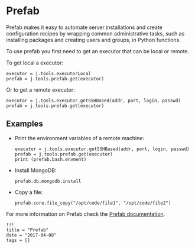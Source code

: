 # Prefab

Prefab makes it easy to automate server installations and create configuration recipes by wrapping common administrative tasks, such as installing packages and creating users and groups, in Python functions.

To use prefab you first need to get an executor that can be local or remote.

To get local a executor:
```
executor = j.tools.executorLocal
prefab = j.tools.prefab.get(executor)
```

Or to get a remote executor:
```
executor = j.tools.executor.getSSHBased(addr, port, login, passwd)
prefab = j.tools.prefab.get(executor)
```


## Examples

- Print the environment variables of a remote machine:
  ```
  executor = j.tools.executor.getSSHBased(addr, port, login, passwd)
  prefab = j.tools.prefab.get(executor)
  print (prefab.bash.envment)
  ```

- Install MongoDB:
  ```
  prefab.db.mongodb.install
  ```

- Copy a file:
  ```
  prefab.core.file_copy("/opt/code/file1", "/opt/code/file2")
  ```

For more information on Prefab check the [Prefab documentation](../../Prefab/Prefab.md).

```
!!!
title = "Prefab"
date = "2017-04-08"
tags = []
```
